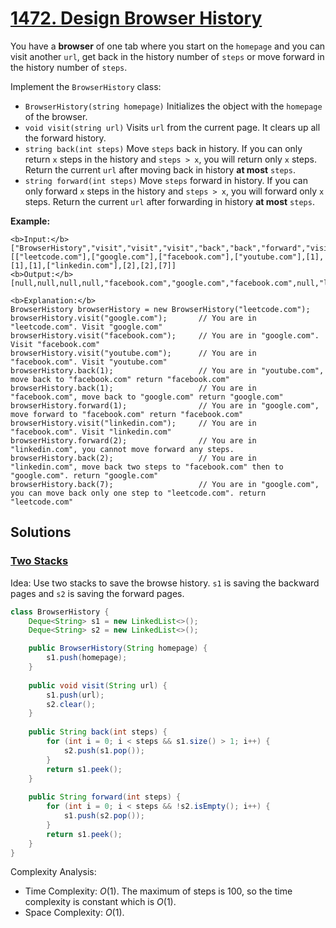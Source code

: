 # [1472. Design Browser History](https://leetcode.com/problems/design-browser-history/)

You have a **browser** of one tab where you start on the `homepage` and you can visit another `url`, get back in the history number of `steps` or move forward in the history number of `steps`.

Implement the `BrowserHistory` class:

- `BrowserHistory(string homepage)` Initializes the object with the `homepage` of the browser.
- `void visit(string url)` Visits `url` from the current page. It clears up all the forward history.
- `string back(int steps)` Move `steps` back in history. If you can only return `x` steps in the history and `steps > x`, you will return only `x` steps. Return the current `url` after moving back in history **at most** `steps`.
- `string forward(int steps)` Move `steps` forward in history. If you can only forward `x` steps in the history and `steps > x`, you will forward only `x` steps. Return the current `url` after forwarding in history **at most** `steps`.

**Example:**

```
<b>Input:</b>
["BrowserHistory","visit","visit","visit","back","back","forward","visit","forward","back","back"]
[["leetcode.com"],["google.com"],["facebook.com"],["youtube.com"],[1],[1],[1],["linkedin.com"],[2],[2],[7]]
<b>Output:</b>
[null,null,null,null,"facebook.com","google.com","facebook.com",null,"linkedin.com","google.com","leetcode.com"]

<b>Explanation:</b>
BrowserHistory browserHistory = new BrowserHistory("leetcode.com");
browserHistory.visit("google.com");       // You are in "leetcode.com". Visit "google.com"
browserHistory.visit("facebook.com");     // You are in "google.com". Visit "facebook.com"
browserHistory.visit("youtube.com");      // You are in "facebook.com". Visit "youtube.com"
browserHistory.back(1);                   // You are in "youtube.com", move back to "facebook.com" return "facebook.com"
browserHistory.back(1);                   // You are in "facebook.com", move back to "google.com" return "google.com"
browserHistory.forward(1);                // You are in "google.com", move forward to "facebook.com" return "facebook.com"
browserHistory.visit("linkedin.com");     // You are in "facebook.com". Visit "linkedin.com"
browserHistory.forward(2);                // You are in "linkedin.com", you cannot move forward any steps.
browserHistory.back(2);                   // You are in "linkedin.com", move back two steps to "facebook.com" then to "google.com". return "google.com"
browserHistory.back(7);                   // You are in "google.com", you can move back only one step to "leetcode.com". return "leetcode.com"
```

## Solutions
### [Two Stacks](DesignBrowserHistory.java)

Idea: Use two stacks to save the browse history. `s1` is saving the backward pages and `s2` is saving the forward pages.

```java
class BrowserHistory {
    Deque<String> s1 = new LinkedList<>();
    Deque<String> s2 = new LinkedList<>();

    public BrowserHistory(String homepage) {
        s1.push(homepage);
    }
    
    public void visit(String url) {
        s1.push(url);
        s2.clear();
    }
    
    public String back(int steps) {
        for (int i = 0; i < steps && s1.size() > 1; i++) {
            s2.push(s1.pop());
        }
        return s1.peek();
    }
    
    public String forward(int steps) {
        for (int i = 0; i < steps && !s2.isEmpty(); i++) {
            s1.push(s2.pop());
        }
        return s1.peek();
    }
}
```

Complexity Analysis:

- Time Complexity: $O(1)$. The maximum of steps is 100, so the time complexity is constant which is $O(1)$.
- Space Complexity: $O(1)$.
